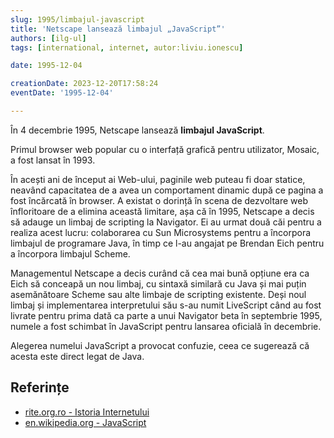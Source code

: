 ```yaml
---
slug: 1995/limbajul-javascript
title: 'Netscape lansează limbajul „JavaScript”'
authors: [ilg-ul]
tags: [international, internet, autor:liviu.ionescu]

date: 1995-12-04

creationDate: 2023-12-20T17:58:24
eventDate: '1995-12-04'

---
```


În 4 decembrie 1995, Netscape lansează **limbajul JavaScript**.

<!-- truncate -->

Primul browser web popular cu o interfață grafică pentru utilizator,
Mosaic, a fost lansat în 1993.

În acești ani de început ai Web-ului, paginile web puteau fi doar statice,
neavând capacitatea de a avea un comportament dinamic după ce pagina a fost
încărcată în browser. A existat o dorință în scena de dezvoltare web
înfloritoare de a elimina această limitare, așa că în 1995, Netscape
a decis să adauge un limbaj de scripting la Navigator.
Ei au urmat două căi pentru a realiza acest lucru: colaborarea cu
Sun Microsystems pentru a încorpora limbajul de programare Java,
în timp ce l-au angajat pe Brendan Eich pentru a încorpora limbajul Scheme.

Managementul Netscape a decis curând că cea mai bună opțiune era ca Eich
să conceapă un nou limbaj, cu sintaxă similară cu Java și mai puțin
asemănătoare Scheme sau alte limbaje de scripting existente.
Deși noul limbaj și implementarea interpretului său s-au numit LiveScript
când au fost livrate pentru prima dată ca parte a unui Navigator beta
în septembrie 1995, numele a fost schimbat în JavaScript pentru
lansarea oficială în decembrie.

Alegerea numelui JavaScript a provocat confuzie, ceea ce sugerează că acesta este direct legat de Java.

## Referințe

- [rite.org.ro - Istoria Internetului](https://rite.org.ro/istoria-internetului/)
- [en.wikipedia.org - JavaScript](https://en.wikipedia.org/wiki/JavaScript)
